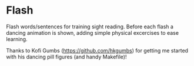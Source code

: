 # Flash

Flash words/sentences for training sight reading. Before each flash a dancing animation is shown, adding simple physical excercises to ease learning.

Thanks to Kofi Gumbs (https://github.com/hkgumbs) for getting me started with his dancing pill figures (and handy Makefile)!

